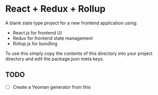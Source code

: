 React + Redux + Rollup
======================

A blank slate type project for a new frontend application using:

- React.js for frontend UI
- Redux for frontend state management
- Rollup.js for bundling

To use this simply copy the contents of this directory into your project directory and edit the package.json meta keys.

## TODO
- [ ] Create a Yeoman generator from this
